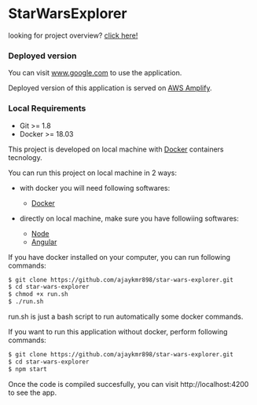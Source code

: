 # StarWarsExplorer

looking for project overview? [click here!](https://github.com/akshay71297/star-wars-explorer/blob/master/explain.md)

### Deployed version
You can visit www.google.com to use the application.

Deployed version of this application is served on [AWS Amplify](https://aws.amazon.com/it/amplify/).

### Local Requirements
- Git >= 1.8
- Docker >= 18.03

This project is developed on local machine with [Docker](https://www.docker.com) containers tecnology.


You can run this project on local machine in 2 ways:
- with docker you will need following softwares:
  - [Docker](https://www.docker.com)
    
- directly on local machine, make sure you have followiing softwares:
  - [Node](https://nodejs.org/)
  - [Angular](https://angular.io/)


If you have docker installed on your computer, you can run following commands:
```sh
$ git clone https://github.com/ajaykmr898/star-wars-explorer.git
$ cd star-wars-explorer
$ chmod +x run.sh
$ ./run.sh
```
run.sh is just a bash script to run automatically some docker commands.

If you want to run this application without docker, perform following commands:
```sh
$ git clone https://github.com/ajaykmr898/star-wars-explorer.git
$ cd star-wars-explorer
$ npm start
```

Once the code is compiled succesfully, you can visit http://localhost:4200 to see the app. 
